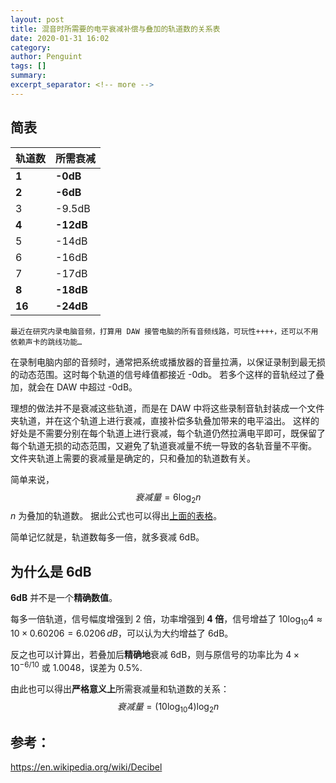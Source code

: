 ```yaml
---
layout: post
title: 混音时所需要的电平衰减补偿与叠加的轨道数的关系表
date: 2020-01-31 16:02
category: 
author: Penguint
tags: []
summary: 
excerpt_separator: <!-- more -->
---
```

<!-- more -->

## 简表

| 轨道数 | 所需衰减  |
| ------ | --------- |
| **1**  | **-0dB**  |
| **2**  | **-6dB**  |
| 3      | -9.5dB    |
| **4**  | **-12dB** |
| 5      | -14dB     |
| 6      | -16dB     |
| 7      | -17dB     |
| **8**  | **-18dB** |
| **16** | **-24dB** |


    最近在研究内录电脑音频，打算用 DAW 接管电脑的所有音频线路，可玩性++++，还可以不用依赖声卡的跳线功能…

在录制电脑内部的音频时，通常把系统或播放器的音量拉满，以保证录制到最无损的动态范围。这时每个轨道的信号峰值都接近 -0db。
若多个这样的音轨经过了叠加，就会在 DAW 中超过 -0dB。

理想的做法并不是衰减这些轨道，而是在 DAW 中将这些录制音轨封装成一个文件夹轨道，并在这个轨道上进行衰减，直接补偿多轨叠加带来的电平溢出。
这样的好处是不需要分别在每个轨道上进行衰减，每个轨道仍然拉满电平即可，既保留了每个轨道无损的动态范围，又避免了轨道衰减量不统一导致的各轨音量不平衡。
文件夹轨道上需要的衰减量是确定的，只和叠加的轨道数有关。

简单来说，
$$衰减量 = 6\log_2n$$
$n$ 为叠加的轨道数。
据此公式也可以得出[上面的表格](#简表)。

简单记忆就是，轨道数每多一倍，就多衰减 6dB。

## 为什么是 **6dB**

**6dB** 并不是一个**精确数值**。

每多一倍轨道，信号幅度增强到 2 倍，功率增强到 **4 倍**，信号增益了 $10\log_{10}4 \approx 10 \times 0.60206 = 6.0206$$\,dB$，可以认为大约增益了 6dB。

反之也可以计算出，若叠加后**精确地**衰减 6dB，则与原信号的功率比为 $4 \times 10 ^ {-6/10}$ 或 1.0048，误差为 0.5%.

由此也可以得出**严格意义上**所需衰减量和轨道数的关系：
$$衰减量 = \left( 10\log_{10}4 \right) \log_2n$$

## 参考：
https://en.wikipedia.org/wiki/Decibel

